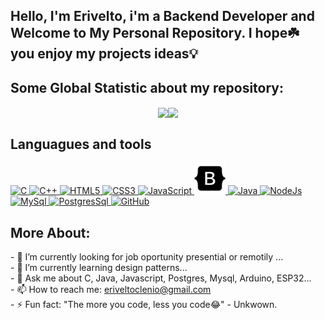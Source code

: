## Hello, I'm Erivelto, i'm a Backend Developer and Welcome to My Personal Repository. I hope☘️ you enjoy my projects ideas💡

<h2> Some Global Statistic about my repository:</h2>
<div style="display:flex; flex-direction:row; justify-content: center; align-Items:center;">
  <a href="https://github.com/anuraghazra/github-readme-stats">
    <img height=200 align="center" src="https://github-readme-stats.vercel.app/api?username=otlevire&show_icons=true&theme=algolia" />
  </a>

  <a href="https://github.com/anuraghazra/convoychat">
    <img height=200 align="center" src="https://github-readme-stats.vercel.app/api/top-langs/?username=otlevire&layout=compact&langs_count=10&theme=algolia" />
  </a>
</div>


<h2> Languagues and tools</h2>
<a href="#"> 
 <img width="50" height="50" src="https://github.com/Otlevire/Otlevire/blob/main/assets/c-original.svg" alt="C" >
</a>
<a href="#">
  <img width="50" height="50" src="https://github.com/Otlevire/Otlevire/blob/main/assets/cplusplus-original.svg" alt="C++" >
</a>    

<a href="#">
  <img width="50" height="50" src="https://github.com/Otlevire/Otlevire/blob/main/assets/html5-original-wordmark.svg" alt="HTML5" >
</a>    

<a href="#">
  <img width="50" height="50"  src="https://github.com/Otlevire/Otlevire/blob/main/assets/css3-original-wordmark.svg" alt="CSS3" >
</a>    
 
<a href="#">
  <img width="50" height="50" src="https://github.com/Otlevire/Otlevire/blob/main/assets/javascript-original.svg" alt="JavaScript" >
</a>

 <a href="#">
  <img width="50" height="50" src="https://raw.githubusercontent.com/devicons/devicon/master/icons/bootstrap/bootstrap-plain.svg" alt="Bootstrap" >
</a>    

<a href="#">
  <img width="50" height="50" src="https://github.com/Otlevire/Otlevire/blob/main/assets/java-original.svg" alt="Java" >
</a>    
  
<a href="#">
  <img width="50" height="50" src="https://github.com/Otlevire/Otlevire/blob/main/assets/nodejs-original-wordmark.svg" alt="NodeJs" >
</a>
  
<a href="#">
  <img width="50" height="50"  src="https://github.com/Otlevire/Otlevire/blob/main/assets/mysql-original-wordmark.svg" alt="MySql" >
</a>

<a href="#">
  <img width="50" height="50" src="https://github.com/Otlevire/Otlevire/blob/main/assets/postgresql-original-wordmark.svg" alt="PostgresSql" >
</a>
 
<a href="#">
  <img width="50" height="50" src="https://github.com/Otlevire/Otlevire/blob/main/assets/68747470733a2f2f7777772e766563746f726c6f676f2e7a6f6e652f6c6f676f732f6769742d73636d2f6769742d73636d2d69636f6e2e737667.svg" alt="GitHub" >
</a>    

<h2> More About:</h2>
- 🔭 I’m currently looking for job oportunity presential or remotily ...<br/>
- 🌱 I’m currently learning design patterns...<br/>
- 💬 Ask me about C, Java, Javascript, Postgres, Mysql, Arduino, ESP32...<br/>
- 📫 How to reach me: <a href="mailto:eriveltoclenio@email.com">eriveltoclenio@gmail.com</a><br/>
- ⚡ Fun fact: "The more you code, less you code😂" - Unkwown.<br/>

